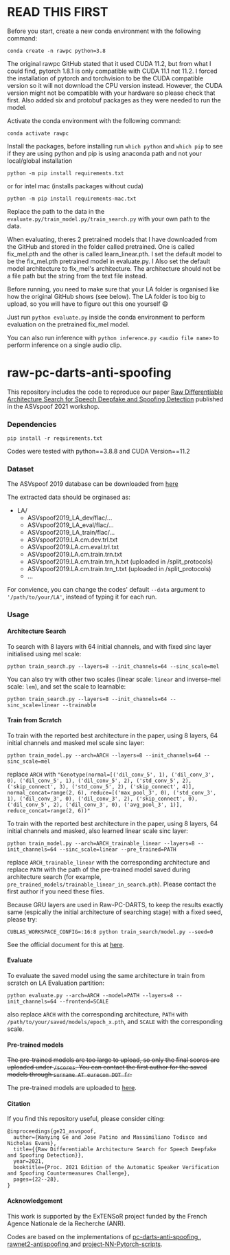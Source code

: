 # READ THIS FIRST


Before you start, create a new conda environment with the following command:
```
conda create -n rawpc python=3.8        
```

The original rawpc GitHub stated that it used CUDA 11.2, but from what I could find, pytorch 1.8.1 is only compatible with CUDA 11.1 not 11.2. I forced the installation of pytorch and torchvision to be the CUDA compatible version so it will not download the CPU version instead. However, the CUDA version might not be compatible with your hardware so please check that first. Also added six and protobuf packages as they were needed to run the model.

Activate the conda environment with the following command:
```
conda activate rawpc
```

Install the packages, before installing run `which python` and `which pip` to see if they are using python and pip is using anaconda path and not your local/global installation

```
python -m pip install requirements.txt 
```
or for intel mac (installs packages without cuda)
```
python -m pip install requirements-mac.txt 
```

Replace the path to the data in the `evaluate.py/train_model.py/train_search.py` with your own path to the data.

When evaluating, theres 2 pretrained models that I have downloaded from the GitHub and stored in the folder called pretrained. One is called fix_mel.pth and the other is called learn_linear.pth. I set the default model to be the fix_mel.pth pretrained model in evaluate.py. I Also set the default model architecture to fix_mel's architecture. The architecture should not be a file path but the string from the text file instead.

Before running, you need to make sure that your LA folder is organised like how the original GitHub shows (see below). The LA folder is too big to upload, so you will have to figure out this one yourself :smile:

Just run `python evaluate.py` inside the conda environment to perform evaluation on the pretrained fix_mel model. 

You can also run inference with `python inference.py <audio file name>` to perform inference on a single audio clip. 

# raw-pc-darts-anti-spoofing
This repository includes the code to reproduce our paper [Raw Differentiable Architecture Search for Speech Deepfake and Spoofing Detection](https://arxiv.org/abs/2107.12212) published in the ASVspoof 2021 workshop.

### Dependencies
```
pip install -r requirements.txt
```
Codes were tested with python==3.8.8 and CUDA Version==11.2

### Dataset
The ASVspoof 2019 database can be downloaded from [here](https://datashare.ed.ac.uk/handle/10283/3336)

The extracted data should be orginased as:
* LA/
   * ASVspoof2019_LA_dev/flac/...
   * ASVspoof2019_LA_eval/flac/...
   * ASVspoof2019_LA_train/flac/...
   * ASVspoof2019.LA.cm.dev.trl.txt
   * ASVspoof2019.LA.cm.eval.trl.txt
   * ASVspoof2019.LA.cm.train.trn.txt
   * ASVspoof2019.LA.cm.train.trn_h.txt (uploaded in /split_protocols)
   * ASVspoof2019.LA.cm.train.trn_t.txt (uploaded in /split_protocols)
   * ...


For convience, you can change the codes' default `--data` argument to `'/path/to/your/LA'`, instead of typing it for each run.

### Usage
#### Architecture Search
To search with 8 layers with 64 initial channels, and with fixed sinc layer initialised using mel scale:
```
python train_search.py --layers=8 --init_channels=64 --sinc_scale=mel
```
You can also try with other two scales (linear scale: `linear` and inverse-mel scale: `lem`), and set the scale to learnable:
```
python train_search.py --layers=8 --init_channels=64 --sinc_scale=linear --trainable
```
#### Train from Scratch
To train with the reported best architecture in the paper, using 8 layers, 64 initial channels and masked mel scale sinc layer:
```
python train_model.py --arch=ARCH --layers=8 --init_channels=64 --sinc_scale=mel
```
replace `ARCH` with `"Genotype(normal=[('dil_conv_5', 1), ('dil_conv_3', 0), ('dil_conv_5', 1), ('dil_conv_5', 2), ('std_conv_5', 2), ('skip_connect', 3), ('std_conv_5', 2), ('skip_connect', 4)], normal_concat=range(2, 6), reduce=[('max_pool_3', 0), ('std_conv_3', 1), ('dil_conv_3', 0), ('dil_conv_3', 2), ('skip_connect', 0), ('dil_conv_5', 2), ('dil_conv_3', 0), ('avg_pool_3', 1)], reduce_concat=range(2, 6))"`

To train with the reported best architecture in the paper, using 8 layers, 64 initial channels and masked, also learned linear scale sinc layer:
```
python train_model.py --arch=ARCH_trainable_linear --layers=8 --init_channels=64 --sinc_scale=linear --pre_trained=PATH
```
replace `ARCH_trainable_linear` with the corresponding architecture and replace `PATH` with the path of the pre-trained model saved during architecture search (for example, `pre_trained_models/trainable_linear_in_search.pth`). Please contact the first author if you need these files.

Because GRU layers are used in Raw-PC-DARTS, to keep the results exactly same (espically the initial architecture of searching stage) with a fixed seed, please try:
```
CUBLAS_WORKSPACE_CONFIG=:16:8 python train_search/model.py --seed=0
```
See the official document for this at [here](https://pytorch.org/docs/stable/generated/torch.nn.LSTM.html).

#### Evaluate
To evaluate the saved model using the same architecture in train from scratch on LA Evaluation partition:
```
python evaluate.py --arch=ARCH --model=PATH --layers=8 --init_channels=64 --frontend=SCALE
```
also replace `ARCH` with the corresponding architecture, `PATH` with `/path/to/your/saved/models/epoch_x.pth`, and `SCALE` with the corresponding scale.

#### Pre-trained models
~~The pre-trained models are too large to upload, so only the final scores are uploaded under `/scores`. You can contact the first author for the saved models through `surname AT eurecom DOT fr`.~~

The pre-trained models are uploaded to [here](https://nextcloud.eurecom.fr/s/4DeWffZH6YG8enq).

#### Citation
If you find this repository useful, please consider citing:
```
@inproceedings{ge21_asvspoof,
  author={Wanying Ge and Jose Patino and Massimiliano Todisco and Nicholas Evans},
  title={{Raw Differentiable Architecture Search for Speech Deepfake and Spoofing Detection}},
  year=2021,
  booktitle={Proc. 2021 Edition of the Automatic Speaker Verification and Spoofing Countermeasures Challenge},
  pages={22--28},
}
```
#### Acknowledgement
This work is supported by the ExTENSoR project funded by the French Agence Nationale de la Recherche (ANR).

Codes are based on the implementations of [pc-darts-anti-spoofing
](https://github.com/eurecom-asp/pc-darts-anti-spoofing), [rawnet2-antispoofing
](https://github.com/eurecom-asp/rawnet2-antispoofing) and [project-NN-Pytorch-scripts](https://github.com/nii-yamagishilab/project-NN-Pytorch-scripts).
